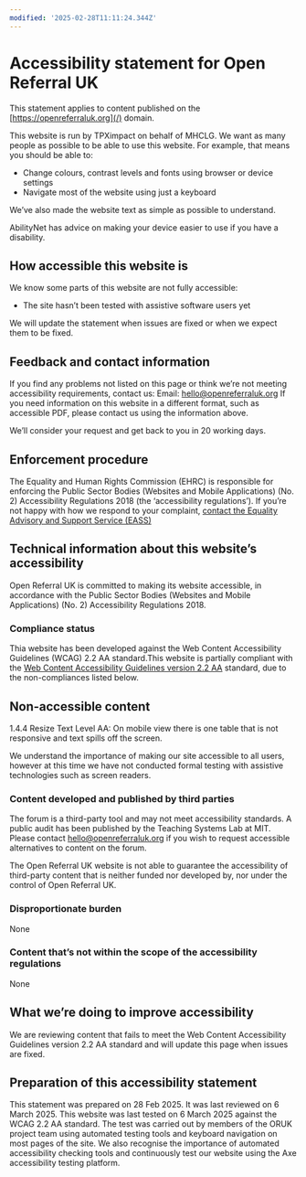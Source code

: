 ```yaml
---
modified: '2025-02-28T11:11:24.344Z'
---
```


# Accessibility statement for Open Referral UK

This statement applies to content published on the [https://openreferraluk.org](/) domain.

This website is run by TPXimpact on behalf of MHCLG. We want as many people as possible to be able to use this website. For example, that means you should be able to:
- Change colours, contrast levels and fonts using browser or device settings
- Navigate most of the website using just a keyboard

We’ve also made the website text as simple as possible to understand.

AbilityNet has advice on making your device easier to use if you have a disability.

## How accessible this website is

We know some parts of this website are not fully accessible:
- The site hasn’t been tested with assistive software users yet

We will update the statement when issues are fixed or when we expect them to be fixed. 

## Feedback and contact information

If you find any problems not listed on this page or think we’re not meeting accessibility requirements, contact us:
Email: hello@openreferraluk.org
If you need information on this website in a different format, such as accessible PDF, please contact us using the information above. 

We’ll consider your request and get back to you in 20 working days. 

## Enforcement procedure
The Equality and Human Rights Commission (EHRC) is responsible for enforcing the Public Sector Bodies (Websites and Mobile Applications) (No. 2) Accessibility Regulations 2018 (the ‘accessibility regulations’). If you’re not happy with how we respond to your complaint, [contact the Equality Advisory and Support Service (EASS)](https://www.equalityadvisoryservice.com/)

## Technical information about this website’s accessibility
Open Referral UK is committed to making its website accessible, in accordance with the Public Sector Bodies (Websites and Mobile Applications) (No. 2) Accessibility Regulations 2018.

### Compliance status
Thia website has been developed against the Web Content Accessibility Guidelines (WCAG) 2.2 AA standard.This website is partially compliant with the [Web Content Accessibility Guidelines version 2.2 AA](https://www.w3.org/TR/WCAG22/#requirements-for-wcag-2-2) standard, due to the non-compliances listed below.

## Non-accessible content
1.4.4 Resize Text Level AA: On mobile view there is one table that is not responsive and text spills off the screen.

We understand the importance of making our site accessible to all users, however at this time we have not conducted formal testing with assistive technologies such as screen readers.

### Content developed and published by third parties
The forum is a third-party tool and may not meet accessibility standards. A public audit has been published by the Teaching Systems Lab at MIT. Please contact hello@openreferraluk.org if you wish to request accessible alternatives to content on the forum.

The Open Referral UK website is not able to guarantee the accessibility of third-party content that is neither funded nor developed by, nor under the control of Open Referral UK.

### Disproportionate burden
None

### Content that’s not within the scope of the accessibility regulations
None

## What we’re doing to improve accessibility
We are reviewing content that fails to meet the Web Content Accessibility Guidelines version 2.2 AA standard and will update this page when issues are fixed.

## Preparation of this accessibility statement

This statement was prepared on 28 Feb 2025. It was last reviewed on 6 March 2025.
This website was last tested on 6 March 2025 against the WCAG 2.2 AA standard. The test was carried out by members of the ORUK project team using automated testing tools and keyboard navigation on most pages of the site. We also recognise the importance of automated accessibility checking tools and continuously test our website using the Axe accessibility testing platform.
